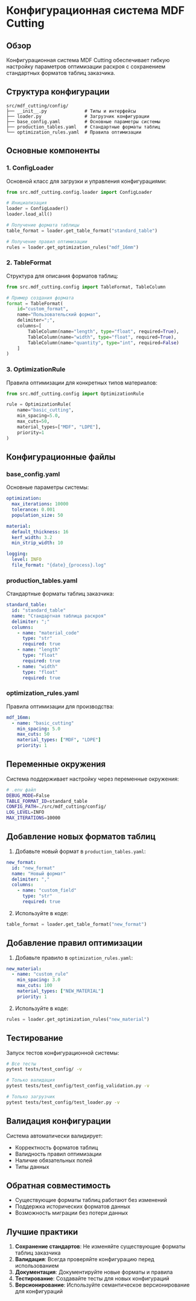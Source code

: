 # Конфигурационная система MDF Cutting

## Обзор

Конфигурационная система MDF Cutting обеспечивает гибкую настройку параметров оптимизации раскроя с сохранением стандартных форматов таблиц заказчика.

## Структура конфигурации

```
src/mdf_cutting/config/
├── __init__.py              # Типы и интерфейсы
├── loader.py                # Загрузчик конфигурации
├── base_config.yaml         # Основные параметры системы
├── production_tables.yaml   # Стандартные форматы таблиц
└── optimization_rules.yaml  # Правила оптимизации
```

## Основные компоненты

### 1. ConfigLoader

Основной класс для загрузки и управления конфигурациями:

```python
from src.mdf_cutting.config.loader import ConfigLoader

# Инициализация
loader = ConfigLoader()
loader.load_all()

# Получение формата таблицы
table_format = loader.get_table_format("standard_table")

# Получение правил оптимизации
rules = loader.get_optimization_rules("mdf_16mm")
```

### 2. TableFormat

Структура для описания форматов таблиц:

```python
from src.mdf_cutting.config import TableFormat, TableColumn

# Пример создания формата
format = TableFormat(
    id="custom_format",
    name="Пользовательский формат",
    delimiter=";",
    columns=[
        TableColumn(name="length", type="float", required=True),
        TableColumn(name="width", type="float", required=True),
        TableColumn(name="quantity", type="int", required=False)
    ]
)
```

### 3. OptimizationRule

Правила оптимизации для конкретных типов материалов:

```python
from src.mdf_cutting.config import OptimizationRule

rule = OptimizationRule(
    name="basic_cutting",
    min_spacing=5.0,
    max_cuts=50,
    material_types=["MDF", "LDPE"],
    priority=1
)
```

## Конфигурационные файлы

### base_config.yaml

Основные параметры системы:

```yaml
optimization:
  max_iterations: 10000
  tolerance: 0.001
  population_size: 50

material:
  default_thickness: 16
  kerf_width: 3.2
  min_strip_width: 10

logging:
  level: INFO
  file_format: "{date}_{process}.log"
```

### production_tables.yaml

Стандартные форматы таблиц заказчика:

```yaml
standard_table:
  id: "standard_table"
  name: "Стандартная таблица раскроя"
  delimiter: ";"
  columns:
    - name: "material_code"
      type: "str"
      required: true
    - name: "length"
      type: "float"
      required: true
    - name: "width"
      type: "float"
      required: true
```

### optimization_rules.yaml

Правила оптимизации для производства:

```yaml
mdf_16mm:
  - name: "basic_cutting"
    min_spacing: 5.0
    max_cuts: 50
    material_types: ["MDF", "LDPE"]
    priority: 1
```

## Переменные окружения

Система поддерживает настройку через переменные окружения:

```bash
# .env файл
DEBUG_MODE=False
TABLE_FORMAT_ID=standard_table
CONFIG_PATH=./src/mdf_cutting/config/
LOG_LEVEL=INFO
MAX_ITERATIONS=10000
```

## Добавление новых форматов таблиц

1. Добавьте новый формат в `production_tables.yaml`:

```yaml
new_format:
  id: "new_format"
  name: "Новый формат"
  delimiter: ","
  columns:
    - name: "custom_field"
      type: "str"
      required: true
```

2. Используйте в коде:

```python
table_format = loader.get_table_format("new_format")
```

## Добавление правил оптимизации

1. Добавьте правило в `optimization_rules.yaml`:

```yaml
new_material:
  - name: "custom_rule"
    min_spacing: 3.0
    max_cuts: 100
    material_types: ["NEW_MATERIAL"]
    priority: 1
```

2. Используйте в коде:

```python
rules = loader.get_optimization_rules("new_material")
```

## Тестирование

Запуск тестов конфигурационной системы:

```bash
# Все тесты
pytest tests/test_config/ -v

# Только валидация
pytest tests/test_config/test_config_validation.py -v

# Только загрузчик
pytest tests/test_config/test_loader.py -v
```

## Валидация конфигурации

Система автоматически валидирует:

- Корректность форматов таблиц
- Валидность правил оптимизации
- Наличие обязательных полей
- Типы данных

## Обратная совместимость

- Существующие форматы таблиц работают без изменений
- Поддержка исторических форматов данных
- Возможность миграции без потери данных

## Лучшие практики

1. **Сохранение стандартов**: Не изменяйте существующие форматы таблиц заказчика
2. **Валидация**: Всегда проверяйте конфигурацию перед использованием
3. **Документация**: Документируйте новые форматы и правила
4. **Тестирование**: Создавайте тесты для новых конфигураций
5. **Версионирование**: Используйте семантическое версионирование для конфигураций 